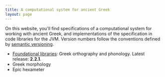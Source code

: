 ```yaml
---
title: A computational system for ancient Greek
layout: page
---
```


On this website, you'll find specifications of a computational system for working with ancient Greek, and implementations of the specification in code libraries for the JVM.  Version numbers follow the conventions defined by [semantic versioning](http://semver.org/).


- [Foundational libraries](basics): Greek orthography and phonology.  Latest release: **2.2.1**.
- Greek morphology
- Epic hexameter
